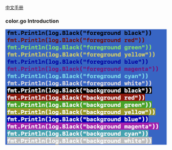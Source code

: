 [中文手册](https://github.com/iteny/hmgo/blob/master/README.CN.md)

### color.go Introduction

![image](https://github.com/iteny/hmgo/blob/master/images/color_english.png)